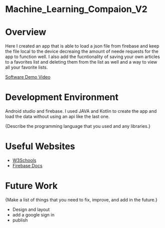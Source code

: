 # Machine_Learning_Compaion_V2

# Overview

Here I created an app that is able to load a json file from firebase and keep the file local to the device decreaing the amount of neede requests for the app to function well. I also add the fucntionality of saving your own articles to a favorites list and deleting them from the list as well and a way to view all your favorite lists. 

[Software Demo Video](http://youtube.link.goes.here)

# Development Environment

Android studio and firebase. I used JAVA and Kotlin to create the app and load the data without using an api like the last one.

{Describe the programming language that you used and any libraries.}

# Useful Websites

* [W3Schools](https://www.w3schools.com/)
* [Firebase Docs](https://firebase.google.com/docs/)

# Future Work

{Make a list of things that you need to fix, improve, and add in the future.}
* Design and layout
* add a google sign in
* publish
